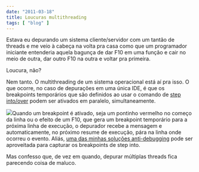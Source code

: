 ```yaml
---
date: "2011-03-18"
title: Loucuras multithreading
tags: [ "blog" ]
---
```

Estava eu depurando um sistema cliente/servidor com um tantão de threads e me veio à cabeça na volta pra casa como que um programador iniciante entenderia aquela bagunça de dar F10 em uma função e cair no meio de outra, dar outro F10 na outra e voltar pra primeira.

Loucura, não?

Nem tanto. O multithreading de um sistema operacional está aí pra isso. O que ocorre, no caso de depurações em uma única IDE, é que os breakpoints temporários que são definidos ao usar o comando de [step into/over](/guia-basico-para-programadores-de-primeiro-breakpoint) podem ser ativados em paralelo, simultaneamente.

[![](/images/VIZxPX9.jpg)](/images/VIZxPX9.jpg)Quando um breakpoint é ativado, seja um pontinho vermelho no começo da linha ou o efeito de um F10, que gera um breakpoint temporário para a próxima linha de execução, o depurador recebe a mensagem e automaticamente, no próximo resume de execução, pára na linha onde ocorreu o evento. Aliás, [uma das minhas soluções anti-debugging](/antidebug-interpretacao-baseada-em-excecao-parte-2) pode ser aproveitada para capturar os breakpoints de step into.

Mas confesso que, de vez em quando, depurar múltiplas threads fica parecendo coisa de maluco.
